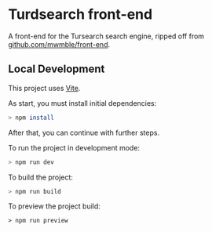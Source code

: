 # Turdsearch front-end

A front-end for the Tursearch search engine, ripped off from [github.com/mwmble/front-end](https://github.com/mwmbl/front-end).

## Local Development

This project uses [Vite](https://vitejs.dev/).

As start, you must install initial dependencies:
```sh
> npm install
```

After that, you can continue with further steps.

To run the project in development mode:

```sh
> npm run dev
```

To build the project:

```sh
> npm run build
```

To preview the project build:

```
> npm run preview
```
